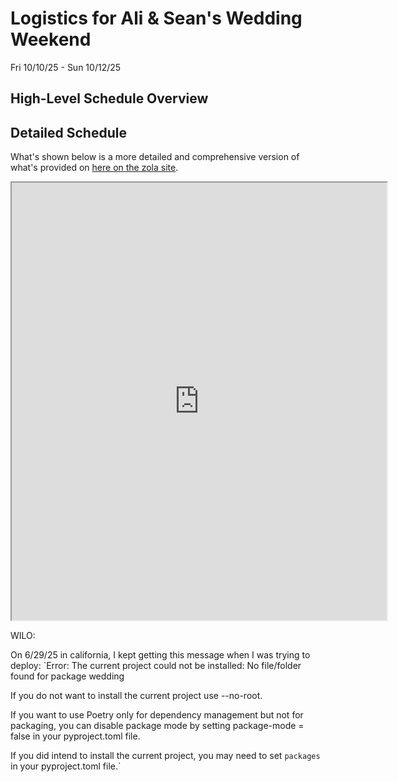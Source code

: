 
# Logistics for Ali & Sean's Wedding Weekend

Fri 10/10/25 - Sun 10/12/25

## High-Level Schedule Overview

## Detailed Schedule

What's shown below is a more detailed and comprehensive version of what's provided on [here on the zola site](https://www.zola.com/wedding/aliandsean2025/event).


<!-- | First Column | Second Column | Third Column |
|--------------|---------------|--------------|
| 1            | Ali           | Bride        |
| 2            | Sean          | Groom        | -->

<!-- markdownlint-disable-next-line MD033 -->
<iframe src="https://docs.google.com/spreadsheets/d/e/2PACX-1vQroo5nezXBAkoW_EWP1lP0PtHYiVRdEIifWcKtCh08RPPG0QVce-OBfMq4Y_GJm6OZnxzw4JioiDoJ/pubhtml?widget=true&amp;headers=true"
width="600"
height="700"></iframe>

WILO:

On 6/29/25 in california, I kept getting this message when I was trying to deploy:
`Error: The current project could not be installed: No file/folder found for package wedding

If you do not want to install the current project use --no-root.

If you want to use Poetry only for dependency management but not for packaging, you can disable package mode by setting package-mode = false in your pyproject.toml file.

If you did intend to install the current project, you may need to set `packages` in your pyproject.toml file.`
